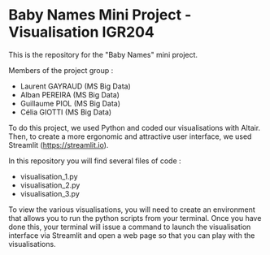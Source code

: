 # Baby Names Mini Project - Visualisation IGR204

This is the repository for the "Baby Names" mini project.

Members of the project group : 
- Laurent GAYRAUD (MS Big Data)
- Alban PEREIRA (MS Big Data)
- Guillaume PIOL (MS Big Data)
- Célia GIOTTI (MS Big Data)

To do this project, we used Python and coded our visualisations with Altair. Then, to create a more ergonomic and attractive user interface, we used Streamlit (https://streamlit.io). 

In this repository you will find several files of code : 
- visualisation_1.py
- visualisation_2.py
- visualisation_3.py

To view the various visualisations, you will need to create an environment that allows you to run the python scripts from your terminal. Once you have done this, your terminal will issue a command to launch the visualisation interface via Streamlit and open a web page so that you can play with the visualisations.
